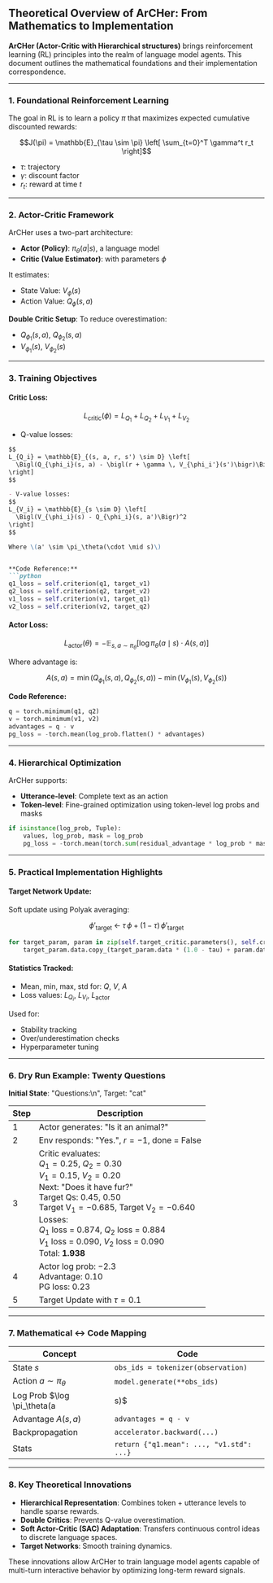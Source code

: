 ## Theoretical Overview of ArCHer: From Mathematics to Implementation

**ArCHer (Actor-Critic with Hierarchical structures)** brings reinforcement learning (RL) principles into the realm of language model agents. This document outlines the mathematical foundations and their implementation correspondence.

---

### 1. Foundational Reinforcement Learning

The goal in RL is to learn a policy $\pi$ that maximizes expected cumulative discounted rewards:

$$J(\pi) = \mathbb{E}_{\tau \sim \pi} \left[ \sum_{t=0}^T \gamma^t r_t \right]$$

- $\tau$: trajectory  
- $\gamma$: discount factor  
- $r_t$: reward at time $t$

---

### 2. Actor-Critic Framework

ArCHer uses a two-part architecture:

- **Actor (Policy)**: $\pi_\theta(a|s)$, a language model  
- **Critic (Value Estimator)**: with parameters $\phi$

It estimates:

- State Value: $V_\phi(s)$  
- Action Value: $Q_\phi(s, a)$

**Double Critic Setup**:
To reduce overestimation:

- $Q_{\phi_1}(s, a)$, $Q_{\phi_2}(s, a)$  
- $V_{\phi_1}(s)$, $V_{\phi_2}(s)$

---

### 3. Training Objectives

#### Critic Loss:

$$L_{\text{critic}}(\phi) = L_{Q_1} + L_{Q_2} + L_{V_1} + L_{V_2}$$

- Q-value losses:
```md
$$
L_{Q_i} = \mathbb{E}_{(s, a, r, s') \sim D} \left[
  \Bigl(Q_{\phi_i}(s, a) - \bigl(r + \gamma \, V_{\phi_i'}(s')\bigr)\Bigr)^2
\right]
$$

- V-value losses:
$$
L_{V_i} = \mathbb{E}_{s \sim D} \left[
  \Bigl(V_{\phi_i}(s) - Q_{\phi_i}(s, a')\Bigr)^2
\right]
$$

Where \(a' \sim \pi_\theta(\cdot \mid s)\)


**Code Reference:**
```python
q1_loss = self.criterion(q1, target_v1)
q2_loss = self.criterion(q2, target_v2)
v1_loss = self.criterion(v1, target_q1)
v2_loss = self.criterion(v2, target_q2)
```

#### Actor Loss:

$$
L_{\text{actor}}(\theta) = - \mathbb{E}_{s, a \sim \pi_\theta} \bigl[
  \log \pi_\theta(a \mid s) \cdot A(s, a)
\bigr]
$$

Where advantage is:

$$A(s,a) = \min(Q_{\phi_1}(s,a), Q_{\phi_2}(s,a)) - \min(V_{\phi_1}(s), V_{\phi_2}(s))$$

**Code Reference:**
```python
q = torch.minimum(q1, q2)
v = torch.minimum(v1, v2)
advantages = q - v
pg_loss = -torch.mean(log_prob.flatten() * advantages)
```

---

### 4. Hierarchical Optimization

ArCHer supports:
- **Utterance-level**: Complete text as an action
- **Token-level**: Fine-grained optimization using token-level log probs and masks

```python
if isinstance(log_prob, Tuple):
    values, log_prob, mask = log_prob
    pg_loss = -torch.mean(torch.sum(residual_advantage * log_prob * mask, dim=1))
```

---

### 5. Practical Implementation Highlights

#### Target Network Update:
Soft update using Polyak averaging:

$$
\phi'_{\text{target}} \;\leftarrow\; \tau \,\phi \;+\; (1 - \tau)\,\phi'_{\text{target}}
$$


```python
for target_param, param in zip(self.target_critic.parameters(), self.critic.parameters()):
    target_param.data.copy_(target_param.data * (1.0 - tau) + param.data * tau)
```

#### Statistics Tracked:
- Mean, min, max, std for: $Q$, $V$, $A$
- Loss values: $L_{Q_i}$, $L_{V_i}$, $L_{\text{actor}}$

Used for:
- Stability tracking
- Over/underestimation checks
- Hyperparameter tuning

---

### 6. Dry Run Example: Twenty Questions

**Initial State**: "Questions:\n", Target: "cat"

| Step | Description |
|------|-------------|
| 1 | Actor generates: "Is it an animal?" |
| 2 | Env responds: "Yes.", $r = -1$, done = False |
| 3 | Critic evaluates:<br> $Q_1 = 0.25$, $Q_2 = 0.30$<br> $V_1 = 0.15$, $V_2 = 0.20$<br> Next: "Does it have fur?"<br> Target Qs: $0.45$, $0.50$<br> $\text{Target V}_1 = -0.685$, $\text{Target V}_2 = -0.640$<br> Losses:<br> $Q_1$ loss = $0.874$, $Q_2$ loss = $0.884$<br> $V_1$ loss = $0.090$, $V_2$ loss = $0.090$<br> Total: **$1.938$** |
| 4 | Actor log prob: $-2.3$<br> Advantage: $0.10$<br> PG loss: $0.23$ |
| 5 | Target Update with $\tau = 0.1$ |

---

### 7. Mathematical ↔ Code Mapping

| Concept | Code |
|--------|------|
| State $s$ | `obs_ids = tokenizer(observation)` |
| Action $a \sim \pi_\theta$ | `model.generate(**obs_ids)` |
| Log Prob $\log \pi_\theta(a|s)$ | `log_prob = torch.sum(log(...))` |
| Advantage $A(s,a)$ | `advantages = q - v` |
| Backpropagation | `accelerator.backward(...)` |
| Stats | `return {"q1.mean": ..., "v1.std": ...}` |

---

### 8. Key Theoretical Innovations

- **Hierarchical Representation**: Combines token + utterance levels to handle sparse rewards.
- **Double Critics**: Prevents Q-value overestimation.
- **Soft Actor-Critic (SAC) Adaptation**: Transfers continuous control ideas to discrete language spaces.
- **Target Networks**: Smooth training dynamics.

These innovations allow ArCHer to train language model agents capable of multi-turn interactive behavior by optimizing long-term reward signals.

